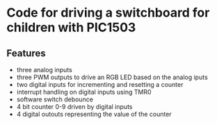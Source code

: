 # Code for driving a switchboard for children with PIC1503
## Features
* three analog inputs
* three PWM outputs to drive an RGB LED based on the analog iputs
* two digital inputs for incrementing and resetting a counter
* interrupt handling on digital inputs using TMR0
* software switch debounce
* 4 bit counter 0-9 driven by digital inputs
* 4 digital outouts representing the value of the counter
